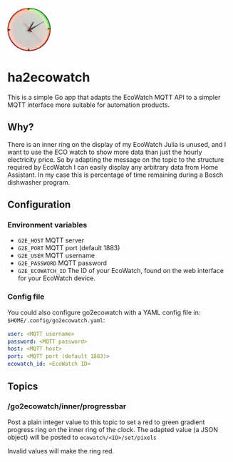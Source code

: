 ![image >](assets/logo.png)

# ha2ecowatch

This is a simple Go app that adapts the EcoWatch MQTT API to a simpler MQTT interface more suitable for automation
products.

## Why?

There is an inner ring on the display of my EcoWatch Julia is unused, and I want to use the ECO watch to show more data
than just the hourly electricity price. So by adapting the message on the topic to the structure required by EcoWatch I
can easily display any arbitrary data from Home Assistant. In my case this is percentage of time remaining during 
a Bosch dishwasher program.

## Configuration

### Environment variables

- `G2E_HOST` MQTT server
- `G2E_PORT` MQTT port (default 1883)
- `G2E_USER` MQTT username
- `G2E_PASSWORD` MQTT password
- `G2E_ECOWATCH_ID` The ID of your EcoWatch, found on the web interface for your EcoWatch device.

### Config file

You could also configure go2ecowatch with a YAML config file in: `$HOME/.config/go2ecowatch.yaml`:

```yaml
user: <MQTT username>
password: <MQTT password>
host: <MQTT host>
port: <MQTT port (default 1883)>
ecowatch_id: <EcoWatch ID>
```

## Topics

### /go2ecowatch/inner/progressbar

Post a plain integer value to this topic to set a red to green gradient progress ring on the inner ring of the clock. The
adapted value (a JSON object) will be posted to `ecowatch/<ID>/set/pixels`

Invalid values will make the ring red.